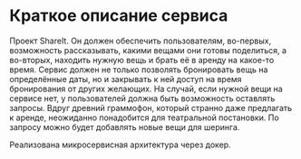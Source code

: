 # Краткое описание сервиса

Проект ShareIt. Он должен обеспечить пользователям, во-первых, возможность рассказывать, какими
вещами они готовы поделиться, а во-вторых, находить нужную вещь и брать её в аренду на какое-то время.
Сервис должен не только позволять бронировать вещь на определённые даты, но и закрывать к ней доступ на время
бронирования от других желающих. На случай, если нужной вещи на сервисе нет, у пользователей должна быть возможность
оставлять запросы. Вдруг древний граммофон, который странно даже предлагать к аренде, неожиданно понадобится для
театральной постановки. По запросу можно будет добавлять новые вещи для шеринга.

Реализована микросервисная архитектура через докер.
